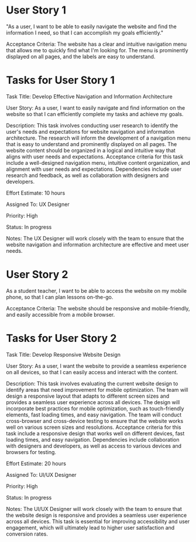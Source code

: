 # User Story 1
"As a user, I want to be able to easily navigate the website and find the information I need, so that I can accomplish my goals efficiently."

Acceptance Criteria:
The website has a clear and intuitive navigation menu that allows me to quickly find what I'm looking for. The menu is prominently displayed on all pages, and the labels are easy to understand.
# Tasks for User Story 1 
Task Title: Develop Effective Navigation and Information Architecture

User Story: As a user, I want to easily navigate and find information on the website so that I can efficiently complete my tasks and achieve my goals.

Description: This task involves conducting user research to identify the user's needs and expectations for website navigation and information architecture. The research will inform the development of a navigation menu that is easy to understand and prominently displayed on all pages. The website content should be organized in a logical and intuitive way that aligns with user needs and expectations. Acceptance criteria for this task include a well-designed navigation menu, intuitive content organization, and alignment with user needs and expectations. Dependencies include user research and feedback, as well as collaboration with designers and developers.

Effort Estimate: 10 hours

Assigned To: UX Designer

Priority: High

Status: In progress

Notes: The UX Designer will work closely with the team to ensure that the website navigation and information architecture are effective and meet user needs.

# User Story 2
As a student teacher, I want to be able to access the website on my mobile phone, so that I can plan lessons on-the-go.

Acceptance Criteria:
The website should be responsive and mobile-friendly, and easily accessible from a mobile browser.

# Tasks for User Story 2
Task Title: Develop Responsive Website Design

User Story: As a user, I want the website to provide a seamless experience on all devices, so that I can easily access and interact with the content.

Description: This task involves evaluating the current website design to identify areas that need improvement for mobile optimization. The team will design a responsive layout that adapts to different screen sizes and provides a seamless user experience across all devices. The design will incorporate best practices for mobile optimization, such as touch-friendly elements, fast loading times, and easy navigation. The team will conduct cross-browser and cross-device testing to ensure that the website works well on various screen sizes and resolutions. Acceptance criteria for this task include a responsive design that works well on different devices, fast loading times, and easy navigation. Dependencies include collaboration with designers and developers, as well as access to various devices and browsers for testing.

Effort Estimate: 20 hours

Assigned To: UI/UX Designer

Priority: High

Status: In progress

Notes: The UI/UX Designer will work closely with the team to ensure that the website design is responsive and provides a seamless user experience across all devices. This task is essential for improving accessibility and user engagement, which will ultimately lead to higher user satisfaction and conversion rates.



